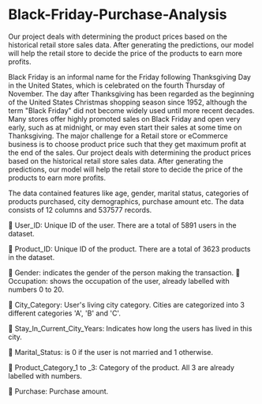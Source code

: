 # Black-Friday-Purchase-Analysis
Our project deals with determining the product prices based on the historical retail  store sales data. After generating the predictions, our model will help the retail store to decide the  price of the products to earn more profits. 

Black Friday is an informal name for the Friday following Thanksgiving Day in the United States, which is celebrated on the fourth Thursday of November. The day after Thanksgiving has been regarded as the beginning of the United States Christmas shopping season since 1952, although the term "Black Friday" did not become widely used until more recent decades. Many stores offer highly promoted sales on Black Friday and open very early, such as at midnight, or may even start their sales at some time on Thanksgiving. The major challenge for a Retail store or eCommerce business is to choose product price such that they get maximum profit at the end of the sales. Our project deals with determining the product prices based on the historical retail store sales data. After generating the predictions, our model will help the retail store to decide the price of the products to earn more profits. 

The data contained features like age, gender, marital status, categories of products purchased, city demographics, purchase amount etc. The data consists of 12 columns and 537577 records.

 User_ID: Unique ID of the user. There are a total of 5891 users in the dataset. 

 Product_ID: Unique ID of the product. There are a total of 3623 products in the dataset. 

 Gender: indicates the gender of the person making the transaction. 
 Occupation: shows the occupation of the user, already labelled with numbers 0 to 20. 

 City_Category: User's living city category. Cities are categorized into 3 different categories 'A', 'B' and 'C'. 

 Stay_In_Current_City_Years: Indicates how long the users has lived in this city. 

 Marital_Status: is 0 if the user is not married and 1 otherwise. 

 Product_Category_1 to _3: Category of the product. All 3 are already labelled with numbers.

 Purchase: Purchase amount.
